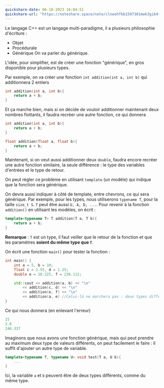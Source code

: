 ```yaml
---
quickshare-date: 06-10-2023 16:04:51
quickshare-url: "https://noteshare.space/note/clneohfkb1597301mwk3gi64th#4rfDjIlQBVhOp0AeHgT3IR1IJ0Do40pnmHGTba5jBKs"
---
```

Le langage C++ est un langage multi-paradigme, il a plusieurs philosophie d'écriture :
- Objet
- Procédurale
- Générique
On va parler du générique.

L'idée, pour simplifier, est de créer une fonction "générique", en gros disponible pour plusieurs types.

Par exemple, on va créer une fonction ``int addition(int a, int b)`` qui additionnera 2 entiers 
```cpp
int addition(int a, int b){
	return a + b;
}
```

Et ça marche bien, mais si on décide de vouloir additionner maintenant deux nombres flottants, il faudra recréer une autre fonction, ce qui donnera 
```cpp
int addition(int a, int b){
	return a + b;
}

float addition(float a, float b){
	return a + b; 
}
```

Maintenant, si on veut aussi additionner deux ``double``, faudra encore recréer une autre fonction similaire, la seule différence : le type des variables d'entrées et le type de retour.

On peut régler ce problème en utilisant ``template`` (un modèle) qui indique que la fonction sera générique.

On devra aussi indiquer à côté de template, entre chevrons, ce qui sera générique.
Par exemple, pour les types, nous utiliserons ``typename T``, pour la taille ``size_t S``.
``T`` peut être aussi ``U, A, D, ...``.
Pour revenir à la fonction ``addition()`` en utilisant les modèles, on écrit :
```cpp
template<typename T> T addition(T a, T b){
	return a + b;
}
```

**Remarque** : ``T`` est un type, il faut veiller que le retour de la fonction et que les paramètres **soient du même type que ``T``**.

On écrit une fonction ``main()`` pour tester la fonction :
```cpp
int main() {
	int a = 5, b = 10;
	float c = 2.55, d = 1.25;
	double e = 10.225, f = 236.112;

	std::cout << addition(a, b) << "\n"
		<< addition(c, d) << "\n"
		<< addition(e, f) << "\n"
		<< addition(a, e) //Celui-là ne marchera pas : deux types différents
}
```

Ce qui nous donnera (en enlevant l'erreur)
```cpp
15
3.8
246.337
```

Imaginons que nous avons une fonction générique, mais qui peut prendre au maximum deux  type de valeurs différents, on peut facilement le faire : il suffit d'ajouter un autre type de variable.
```cpp
template<typename T, typename U> void test(T a, U b){
	...
}
```
Ici, la variable ``a`` et ``b`` peuvent être de deux types différents, comme du même type.